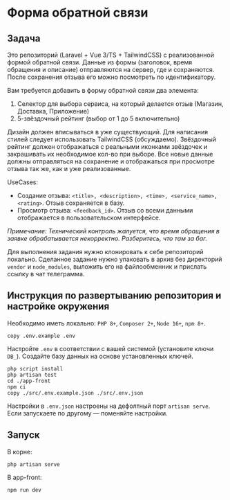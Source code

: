 # Форма обратной связи

## Задача

Это репозиторий (Laravel + Vue 3/TS + TailwindCSS) с реализованной формой обратной связи. Данные из формы (заголовок, время обращения и описание) отправляются на сервер, где и сохраняются. После сохранения отзыва его можно посмотреть по идентификатору.

Вам требуется добавить в форму обратной связи два элемента:

1. Селектор для выбора сервиса, на который делается отзыв (Магазин, Доставка, Приложение)
2. 5-звёздочный рейтинг (выбор от 1 до 5 включительно)

Дизайн должен вписываться в уже существующий. Для написания стилей следует использовать TailwindCSS (обсуждаемо). Звёздочный рейтинг должен отображаться с реальными иконками звёздочек и закрашивать их необходимое кол-во при выборе. Все новые данные должны отправляться на сохранение и отображаться при просмотре отзыва так же, как и уже реализованные.

UseCases:

- Создание отзыва: `<title>, <description>, <time>, <service_name>, <rating>`. Отзыв сохраняется в базу.
- Просмотр отзыва: `<feedback_id>`. Отзыв со всеми данными отображается в пользовательском интерфейсе.

*Примечание: Технический контроль жалуется, что время обращения в заявке обрабатывается некорректно. Разберитесь, что там за баг.*

Для выполнения задания нужно клонировать к себе репозиторий локально. Сделанное задание нужно упаковать в архив без директорий `vendor` и `node_modules`, выложить его на файлообменник и прислать ссылку в чат телеграмма.

## Инструкция по развертыванию репозитория и настройке окружения

Необходимо иметь локально: `PHP 8+`, `Composer 2+`, `Node 16+`, `npm 8+`.

```shell
copy .env.example .env
```

Настройте `.env` в соответствии с вашей системой (установите ключи `DB_`). Создайте базу данных на основе установленных ключей.

```shell
php script install
php artisan test
cd ./app-front
npm ci
copy ./src/.env.example.json ./src/.env.json
```

Настройки в `.env.json` настроены на дефолтный порт `artisan serve`. Если запускаете по другому — поменяйте настройки.

## Запуск

В корне:

```shell
php artisan serve
```

В app-front:

```shell
npm run dev
```
